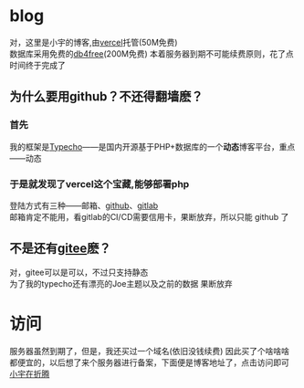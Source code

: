 # blog
对，这里是小宇的博客,由[vercel](https://vercel.com)托管(50M免费)  
数据库采用免费的[db4free](https://db4free.net)(200M免费)
本着服务器到期不可能续费原则，花了点时间终于完成了 
## 为什么要用github？不还得翻墙麽？  
### 首先  
我的框架是[Typecho](https://typecho.org)——是国内开源基于PHP+数据库的一个**动态**博客平台，重点——动态  
### 于是就发现了vercel这个宝藏,能够部署php  
登陆方式有三种——邮箱、[github](https://github.com/xiaoyu171222853)、[gitlab](https://gitlab.com/xiaoyudi)  
邮箱肯定不能用，看gitlab的CI/CD需要信用卡，果断放弃，所以只能 github 了
## 不是还有[gitee](https://gitee.com/xiaoyudi_xyz)麽？  
对，gitee可以是可以，不过只支持静态  
为了我的typecho还有漂亮的Joe主题以及之前的数据
果断放弃
# 访问
服务器虽然到期了，但是，我还买过一个域名(依旧没钱续费)
因此买了个啥啥啥都便宜的，以后想了来个服务器进行备案，下面便是博客地址了，点击访问即可
[小宇在折腾](https://www.aoyudi.top)
